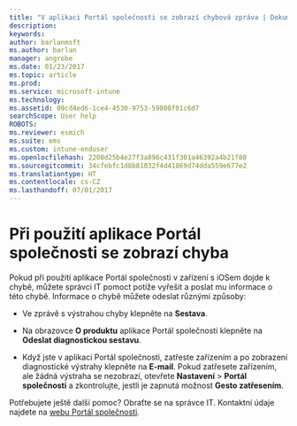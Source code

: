 ```yaml
---
title: "V aplikaci Portál společnosti se zobrazí chybová zpráva | Dokumentace Microsoftu"
description: 
keywords: 
author: barlanmsft
ms.author: barlan
manager: angrobe
ms.date: 01/23/2017
ms.topic: article
ms.prod: 
ms.service: microsoft-intune
ms.technology: 
ms.assetid: 09cd4ed6-1ce4-4530-9753-59808f01c6d7
searchScope: User help
ROBOTS: 
ms.reviewer: esmich
ms.suite: ems
ms.custom: intune-enduser
ms.openlocfilehash: 2208d25b4e27f3a896c431f301a46392a4b21f80
ms.sourcegitcommit: 34cfebfc1d8b81032f4d41869d74dda559e677e2
ms.translationtype: HT
ms.contentlocale: cs-CZ
ms.lasthandoff: 07/01/2017
---
```

# <a name="you-get-an-error-while-using-the-company-portal-app"></a>Při použití aplikace Portál společnosti se zobrazí chyba

Pokud při použití aplikace Portál společnosti v zařízení s iOSem dojde k chybě, můžete správci IT pomoct potíže vyřešit a poslat mu informace o této chybě. Informace o chybě můžete odeslat různými způsoby:

-   Ve zprávě s výstrahou chyby klepněte na **Sestava**.

-   Na obrazovce **O produktu** aplikace Portál společnosti klepněte na **Odeslat diagnostickou sestavu**.

-   Když jste v aplikaci Portál společnosti, zatřeste zařízením a po zobrazení diagnostické výstrahy klepněte na **E-mail**. Pokud zatřesete zařízením, ale žádná výstraha se nezobrazí, otevřete **Nastavení** > **Portál společnosti** a zkontrolujte, jestli je zapnutá možnost **Gesto zatřesením**.

Potřebujete ještě další pomoc? Obraťte se na správce IT. Kontaktní údaje najdete na [webu Portál společnosti](http://portal.manage.microsoft.com).
